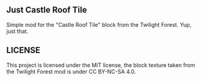 Just Castle Roof Tile
--

Simple mod for the "Castle Roof Tile" block from the Twilight Forest. Yup, just that.


LICENSE
--
This project is licensed under the MIT license, the block texture taken from the Twilight Forest mod is under CC BY-NC-SA 4.0.
